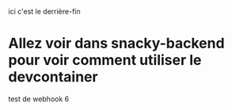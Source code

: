 ici c'est le derrière-fin

# Allez voir dans snacky-backend pour voir comment utiliser le devcontainer

test de webhook 6
